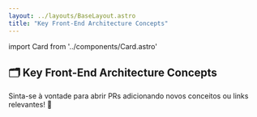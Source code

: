 ```yaml
---
layout: ../layouts/BaseLayout.astro
title: "Key Front-End Architecture Concepts"
---
```


import Card from '../components/Card.astro'

## 🗂️ Key Front-End Architecture Concepts

<div class="grid sm:grid-cols-2 lg:grid-cols-3 gap-6 mt-6">
<Card title="Overview" href="/overview" description="Contexto geral e perguntas para guiar decisões arquiteturais." />
<Card title="Principles" href="/principles" description="Princípios de engenharia que sustentam decisões (SoC, DRY, SRP…)." />
<Card title="Component Architecture" href="/component-architecture" description="Padrões para compor e organizar componentes." />
<Card title="Styles" href="/styles" description="SPA, Island, Microfrontends e outras abordagens." />
<Card title="State" href="/state" description="Gerenciamento de estado e fluxo de dados." />
<Card title="Structure" href="/structure" description="Estrutura de pastas, domínios e monorepos." />
<Card title="Testing" href="/testing" description="Piramide de testes, E2E e automação CI/CD." />
<Card title="Anti-patterns" href="/anti-patterns" description="Armadilhas comuns a evitar em projetos escaláveis." />
<Card title="Examples" href="/examples" description="Estudos de caso reais em empresas como Netflix e Spotify." />
<Card title="References" href="/references" description="Leituras e recursos de aprendizado aprofundado." />
<Card title="About" href="/about" description="Sobre o autor e como contribuir." />
</div>

<p class="mt-6">Sinta-se à vontade para abrir PRs adicionando novos conceitos ou links relevantes! 🚀</p>